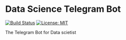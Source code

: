 # Data Science Telegram Bot
[![Build Status](https://travis-ci.org/digmi-id/data-science-telebot.svg?branch=master)](https://travis-ci.org/digmi-id/data-science-telebot)
[![License: MIT](https://img.shields.io/badge/License-MIT-yellow.svg)](https://github.com/digmi-id/data-science-telebot/blob/master/LICENSE)

The Telegram Bot for Data scietist